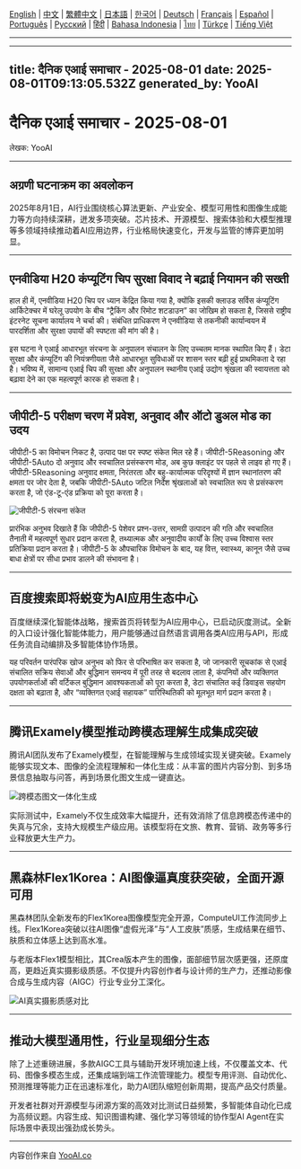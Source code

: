 [English](./en.md) | [中文](./zh.md) | [繁體中文](./zh-TW.md) | [日本語](./ja.md) | [한국어](./ko.md) | [Deutsch](./de.md) | [Français](./fr.md) | [Español](./es.md) | [Português](./pt.md) | [Русский](./ru.md) | [हिंदी](./hi.md) | [Bahasa Indonesia](./id.md) | [ไทย](./th.md) | [Türkçe](./tr.md) | [Tiếng Việt](./vi.md)

---

---
title: दैनिक एआई समाचार - 2025-08-01
date: 2025-08-01T09:13:05.532Z
generated_by: YooAI
---

# दैनिक एआई समाचार - 2025-08-01

लेखक: YooAI

---

## अग्रणी घटनाक्रम का अवलोकन

2025年8月1日，AI行业围绕核心算法更新、产业安全、模型可用性和图像生成能力等方向持续深耕，迸发多项突破。芯片技术、开源模型、搜索体验和大模型推理等多领域持续推动着AI应用边界，行业格局快速变化，开发与监管的博弈更加明显。

---

## एनवीडिया H20 कंप्यूटिंग चिप सुरक्षा विवाद ने बढ़ाई नियामन की सख्ती

हाल ही में, एनवीडिया H20 चिप पर ध्यान केंद्रित किया गया है, क्योंकि इसकी क्लाउड सर्विस कंप्यूटिंग आर्किटेक्चर में घरेलू उपयोग के बीच “ट्रैकिंग और रिमोट शटडाउन” का जोखिम हो सकता है, जिससे राष्ट्रीय इंटरनेट सूचना कार्यालय ने चर्चा की। संबंधित प्राधिकरण ने एनवीडिया से तकनीकी कार्यान्वयन में पारदर्शिता और सुरक्षा उपायों की स्पष्टता की मांग की है।

इस घटना ने एआई आधारभूत संरचना के अनुपालन संचालन के लिए उच्चतम मानक स्थापित किए हैं। डेटा सुरक्षा और कंप्यूटिंग की नियंत्रणीयता जैसे आधारभूत सुविधाओं पर शासन स्तर बढ़ी हुई प्राथमिकता दे रहा है। भविष्य में, सामान्य एआई चिप की सुरक्षा और अनुपालन स्थानीय एआई उद्योग श्रृंखला की स्वायत्तता को बढ़ावा देने का एक महत्वपूर्ण कारक हो सकता है।

---

## जीपीटी-5 परीक्षण चरण में प्रवेश, अनुवाद और ऑटो डुअल मोड का उदय

जीपीटी-5 का विमोचन निकट है, उत्पाद पक्ष पर स्पष्ट संकेत मिल रहे हैं। जीपीटी-5Reasoning और जीपीटी-5Auto दो अनुवाद और स्वचालित प्रसंस्करण मोड, अब कुछ क्लाइंट पर पहले से लाइव हो गए हैं। जीपीटी-5Reasoning अनुवाद क्षमता, निरंतरता और बहु-कार्यात्मक परिदृश्यों में ज्ञान स्थानांतरण की क्षमता पर जोर देता है, जबकि जीपीटी-5Auto जटिल निर्देश श्रृंखलाओं को स्वचालित रूप से प्रसंस्करण करता है, जो एंड-टू-एंड प्रक्रिया को पूरा करता है।

![जीपीटी-5 संरचना संकेत](https://images.unsplash.com/photo-1506744038136-46273834b3fb?auto=format&fit=crop&w=800&q=80)

प्रारंभिक अनुभव दिखाते हैं कि जीपीटी-5 पेशेवर प्रश्न-उत्तर, सामग्री उत्पादन की गति और स्वचालित तैनाती में महत्वपूर्ण सुधार प्रदान करता है, तथ्यात्मक और अनुवादीय कार्यों के लिए उच्च विश्वास स्तर प्रतिक्रिया प्रदान करता है। जीपीटी-5 के औपचारिक विमोचन के बाद, यह वित्त, स्वास्थ्य, कानून जैसे उच्च बाधा क्षेत्रों पर सीधा प्रभाव डालने की संभावना है।

---

## 百度搜索即将蜕变为AI应用生态中心

百度继续深化智能体战略，搜索首页将转型为AI应用中心，已启动灰度测试。全新的入口设计强化智能体能力，用户能够通过自然语言调用各类AI应用与API，形成任务流自动编排及多智能体协作场景。

यह परिवर्तन पारंपरिक खोज अनुभव को फिर से परिभाषित कर सकता है, जो जानकारी सूचकांक से एआई संचालित सक्रिय सेवाओं और बुद्धिमान समन्वय में पूरी तरह से बदलाव लाता है, कंपनियों और व्यक्तिगत उपयोगकर्ताओं की वर्टिकल बुद्धिमान आवश्यकताओं को पूरा करता है, डेटा संचालित कई डिवाइस सहयोग दक्षता को बढ़ाता है, और “व्यक्तिगत एआई सहायक” पारिस्थितिकी को मूलभूत मार्ग प्रदान करता है।

---

## 腾讯Examely模型推动跨模态理解生成集成突破

腾讯AI团队发布了Examely模型，在智能理解与生成领域实现关键突破。Examely能够实现文本、图像的全流程理解和一体化生成：从丰富的图片内容分割、到多场景信息抽取与问答，再到场景化图文生成一键直达。

![跨模态图文一体化生成](https://images.unsplash.com/photo-1464983953574-0892a716854b?auto=format&fit=crop&w=800&q=80)

实际测试中，Examely不仅生成效率大幅提升，还有效消除了信息跨模态传递中的失真与冗余，支持大规模生产级应用。该模型将在文旅、教育、营销、政务等多行业释放更大生产力。

---

## 黑森林Flex1Korea：AI图像逼真度获突破，全面开源可用

黑森林团队全新发布的Flex1Korea图像模型完全开源，ComputeUI工作流同步上线。Flex1Korea突破以往AI图像“虚假光泽”与“人工皮肤”质感，生成结果在细节、肤质和立体感上达到高水准。

与老版本Flex1模型相比，其Crea版本产生的图像，面部细节层次感更强，还原度高，更趋近真实摄影级质感。不仅提升内容创作者与设计师的生产力，还推动影像合成与生成内容（AIGC）行业专业分工深化。

![AI真实摄影质感对比](https://images.unsplash.com/photo-1519125323398-675f0ddb6308?auto=format&fit=crop&w=800&q=80)

---

## 推动大模型通用性，行业呈现细分生态

除了上述重磅进展，多款AIGC工具与辅助开发环境加速上线，不仅覆盖文本、代码、图像多模态生成，还集成端到端工作流管理能力。模型专用评测、自动优化、预测推理等能力正在迅速标准化，助力AI团队缩短创新周期，提高产品交付质量。

开发者社群对开源模型与闭源方案的高效对比测试日益频繁，多智能体自动化已成为高频议题。内容生成、知识图谱构建、强化学习等领域的协作型AI Agent在实际场景中表现出强劲成长势头。

---

内容创作来自 [YooAI.co](https://yooai.co/)